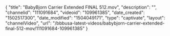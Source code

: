 {
    "title": "BabyBjorn Carrier Extended FINAL 512.mov",
    "description": "",
    "channelid": "111091684",
    "videoid": "109961385",
    "date_created": "1502517300",
    "date_modified": "1504049171",
    "type": "captivate",
    "layout": "channelVideo",
    "url": "\/bbbusa-latest-videos\/babybjorn-carrier-extended-final-512-mov\/111091684-109961385"
}